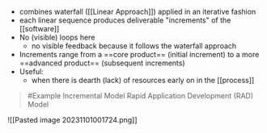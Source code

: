 - combines waterfall ([[Linear Approach]]) applied in an iterative fashion
- each linear sequence produces deliverable "increments" of the [[software]]
- No (visible) loops here
	- no visible feedback because it follows the waterfall approach
- Increments range from a ==core product== (initial increment) to a more ==advanced product== (subsequent increments)
- Useful:
	- when there is dearth (lack) of resources early on in the [[process]]

>	#Example 
>	Incremental Model
>	Rapid Application Development (RAD) Model

![[Pasted image 20231101001724.png]]